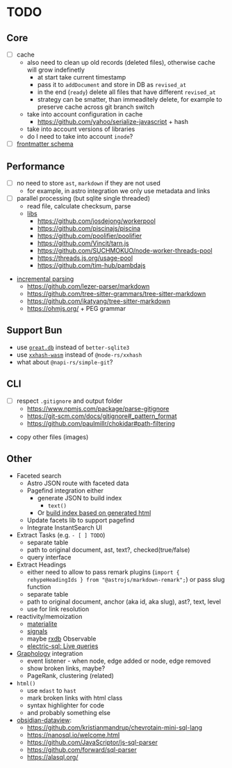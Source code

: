 # TODO

## Core

- [ ] cache
  - also need to clean up old records (deleted files), otherwise cache will grow indefinetly
    - at start take current timestamp
    - pass it to `addDocument` and store in DB as `revised_at`
    - in the end (`ready`) delete all files that have different `revised_at`
    - strategy can be smatter, than immeaditely delete, for example to preserve cache across git branch switch
  - take into account configuration in cache
    - https://github.com/yahoo/serialize-javascript + hash
  - take into account versions of libraries
  - do I need to take into account `inode`?
- [ ] [frontmatter schema](/notes/schema.md)

## Performance

- [ ] no need to store `ast`, `markdown` if they are not used
  - for example, in astro integration we only use metadata and links
- [ ] parallel processing (but sqlite single threaded)
  - read file, calculate checksum, parse
  - [libs](https://npmtrends.com/node-worker-pool-vs-piscina-vs-threads-vs-worker-farm-vs-worker-loader-vs-worker-plugin-vs-workerize-vs-workerize-loader-vs-workerpool)
    - https://github.com/josdejong/workerpool
    - https://github.com/piscinajs/piscina
    - https://github.com/poolifier/poolifier
    - https://github.com/Vincit/tarn.js
    - https://github.com/SUCHMOKUO/node-worker-threads-pool
    - https://threads.js.org/usage-pool
    - https://github.com/tim-hub/pambdajs
- [incremental parsing](https://parsing.stereobooster.com/other/incremental-parsers/)
  - https://github.com/lezer-parser/markdown
  - https://github.com/tree-sitter-grammars/tree-sitter-markdown
  - https://github.com/ikatyang/tree-sitter-markdown
  - https://ohmjs.org/ + PEG grammar

## Support Bun

- use [`great.db`](https://www.npmjs.com/package/great.db) instead of `better-sqlite3`
- use [`xxhash-wasm`](https://github.com/jungomi/xxhash-wasm) instead of `@node-rs/xxhash`
- what about `@napi-rs/simple-git`?

## CLI

- [ ] respect `.gitignore` and output folder
  - https://www.npmjs.com/package/parse-gitignore
  - https://git-scm.com/docs/gitignore#_pattern_format
  - https://github.com/paulmillr/chokidar#path-filtering
- copy other files (images)

## Other

- Faceted search
  - Astro JSON route with faceted data
  - Pagefind integration either
    - generate JSON to build index
      - `text()`
    - Or [build index based on generated html](https://github.com/withastro/starlight/blob/d2822a1127c622e086ad8877a07adad70d8c3aab/packages/starlight/index.ts#L61-L72)
  - Update facets lib to support pagefind
  - Integrate InstantSearch UI
- Extract Tasks (e.g. `- [ ] TODO`)
  - separate table
  - path to original document, ast, text?, checked(true/false)
  - query interface
- Extract Headings
  - either need to allow to pass remark plugins (`import { rehypeHeadingIds } from "@astrojs/markdown-remark";`) or pass slug function
  - separate table
  - path to original document, anchor (aka id, aka slug), ast?, text, level
  - use for link resolution
- reactivity/memoization
  - [materialite](https://github.com/vlcn-io/materialite)
  - [signals](https://preactjs.com/guide/v10/signals/)
  - maybe [rxdb](https://rxdb.info) Observable
  - [electric-sql: Live queries](https://electric-sql.com/docs/usage/data-access/queries#live-queries)
- [Graphology](https://graphology.github.io/) integration
  - event listener - when node, edge added or node, edge removed
  - show broken links, maybe?
  - PageRank, clustering (related)
- `html()`
  - use `mdast` to `hast`
  - mark broken links with html class
  - syntax highlighter for code
  - and probably something else
- [obsidian-dataview](https://github.com/blacksmithgu/obsidian-dataview):
  - https://github.com/kristianmandrup/chevrotain-mini-sql-lang
  - https://nanosql.io/welcome.html
  - https://github.com/JavaScriptor/js-sql-parser
  - https://github.com/forward/sql-parser
  - https://alasql.org/
